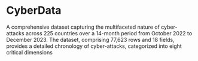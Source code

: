 # CyberData
A comprehensive dataset capturing the multifaceted nature of cyber-attacks across 225 countries over a 14-month period from October 2022 to December 2023. The dataset, comprising 77,623 rows and 18 fields, provides a detailed chronology of cyber-attacks, categorized into eight critical dimensions
